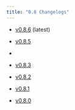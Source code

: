 ```yaml
---
title: "0.8 Changelogs"
---
```



* [v0.8.6](changelogs/v0.8.6.md) (latest)

* [v0.8.5](changelogs/v0.8.5.md) 

* [](changelogs/v0.8.4.md) 

* [v0.8.3](changelogs/v0.8.3.md) 

* [v0.8.2](changelogs/v0.8.2.md) 

* [v0.8.1](changelogs/v0.8.1.md) 

* [v0.8.0](changelogs/v0.8.0.md) 

